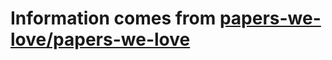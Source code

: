 # Information comes from [papers-we-love/papers-we-love](https://github.com/papers-we-love/papers-we-love)

